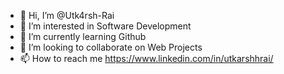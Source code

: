 - 👋 Hi, I’m @Utk4rsh-Rai
- 👀 I’m interested in Software Development
- 🌱 I’m currently learning Github
- 💞️ I’m looking to collaborate on Web Projects
- 📫 How to reach me https://www.linkedin.com/in/utkarshhrai/

<!---
Utk4rsh-Rai/Utk4rsh-Rai is a ✨ special ✨ repository because its `README.md` (this file) appears on your GitHub profile.
You can click the Preview link to take a look at your changes.
--->

